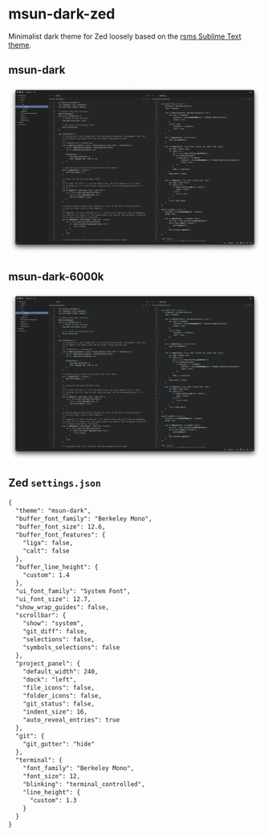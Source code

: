 # msun-dark-zed

Minimalist dark theme for Zed loosely based on the [rsms Sublime Text theme](https://github.com/rsms/sublime-theme).

## msun-dark
![msun-dark](./msun-dark-screenshot.png)

## msun-dark-6000k
![msun-dark](./msun-dark-6000k-screenshot.png)

## Zed `settings.json`
```
{
  "theme": "msun-dark",
  "buffer_font_family": "Berkeley Mono",
  "buffer_font_size": 12.6,
  "buffer_font_features": {
    "liga": false,
    "calt": false
  },
  "buffer_line_height": {
    "custom": 1.4
  },
  "ui_font_family": "System Font",
  "ui_font_size": 12.7,
  "show_wrap_guides": false,
  "scrollbar": {
    "show": "system",
    "git_diff": false,
    "selections": false,
    "symbols_selections": false
  },
  "project_panel": {
    "default_width": 240,
    "dock": "left",
    "file_icons": false,
    "folder_icons": false,
    "git_status": false,
    "indent_size": 16,
    "auto_reveal_entries": true
  },
  "git": {
    "git_gutter": "hide"
  },
  "terminal": {
    "font_family": "Berkeley Mono",
    "font_size": 12,
    "blinking": "terminal_controlled",
    "line_height": {
      "custom": 1.3
    }
  }
}
```
